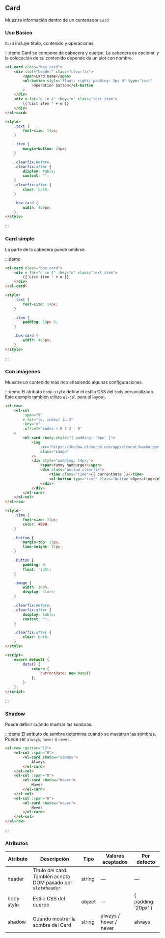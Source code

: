 ## Card

Muestra información dentro de un contenedor `card`

### Uso Básico

`Card` incluye titulo, contenido y operaciones.

:::demo Card se compone de cabecera y cuerpo. La cabecera es opcional y la colocación de su contenido depende de un slot con nombre.

```html
<el-card class="box-card">
	<div slot="header" class="clearfix">
		<span>Card name</span>
		<el-button style="float: right; padding: 3px 0" type="text"
			>Operation button</el-button
		>
	</div>
	<div v-for="o in 4" :key="o" class="text item">
		{{'List item ' + o }}
	</div>
</el-card>

<style>
	.text {
		font-size: 14px;
	}

	.item {
		margin-bottom: 18px;
	}

	.clearfix:before,
	.clearfix:after {
		display: table;
		content: "";
	}
	.clearfix:after {
		clear: both;
	}

	.box-card {
		width: 480px;
	}
</style>
```

:::

### Card simple

La parte de la cabecera puede omitirse.

:::demo

```html
<el-card class="box-card">
	<div v-for="o in 4" :key="o" class="text item">
		{{'List item ' + o }}
	</div>
</el-card>

<style>
	.text {
		font-size: 14px;
	}

	.item {
		padding: 18px 0;
	}

	.box-card {
		width: 480px;
	}
</style>
```

:::

### Con imágenes

Muestre un contenido más rico añadiendo algunas configuraciones.

:::demo El atributo `body-style` define el estilo CSS del `body` personalizado. Este ejemplo también utiliza `el-col` para el layout.

```html
<el-row>
	<el-col
		:span="8"
		v-for="(o, index) in 2"
		:key="o"
		:offset="index > 0 ? 2 : 0"
	>
		<el-card :body-style="{ padding: '0px' }">
			<img
				src="https://shadow.elemecdn.com/app/element/hamburger.9cf7b091-55e9-11e9-a976-7f4d0b07eef6.png"
				class="image"
			/>
			<div style="padding: 14px;">
				<span>Yummy hamburger</span>
				<div class="bottom clearfix">
					<time class="time">{{ currentDate }}</time>
					<el-button type="text" class="button">Operating</el-button>
				</div>
			</div>
		</el-card>
	</el-col>
</el-row>

<style>
	.time {
		font-size: 13px;
		color: #999;
	}

	.bottom {
		margin-top: 13px;
		line-height: 12px;
	}

	.button {
		padding: 0;
		float: right;
	}

	.image {
		width: 100%;
		display: block;
	}

	.clearfix:before,
	.clearfix:after {
		display: table;
		content: "";
	}

	.clearfix:after {
		clear: both;
	}
</style>

<script>
	export default {
		data() {
			return {
				currentDate: new Date()
			};
		}
	};
</script>
```

:::

### Shadow

Puede definir cuándo mostrar las sombras.

:::demo El atributo de sombra determina cuándo se muestran las sombras. Puede ser `always`, `hover` o `never`.

```html
<el-row :gutter="12">
	<el-col :span="8">
		<el-card shadow="always">
			Always
		</el-card>
	</el-col>
	<el-col :span="8">
		<el-card shadow="hover">
			Hover
		</el-card>
	</el-col>
	<el-col :span="8">
		<el-card shadow="never">
			Never
		</el-card>
	</el-col>
</el-row>
```

:::

### Atributos

| Atributo   | Descripción                                                  | Tipo   | Valores aceptados      | Por defecto         |
| ---------- | ------------------------------------------------------------ | ------ | ---------------------- | ------------------- |
| header     | Titulo del card. También acepta DOM pasado por `slot#header` | string | —                      | —                   |
| body-style | Estilo CSS del cuerpo                                        | object | —                      | { padding: '20px' } |
| shadow     | Cuando mostrar la sombra del Card                            | string | always / hover / never | always              |
